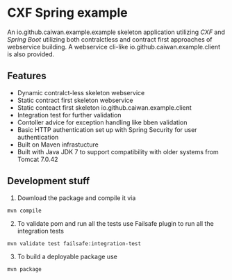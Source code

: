 # CXF Spring example

An io.github.caiwan.example.example skeleton application utilizing *CXF* and
*Spring Boot* utilizing both contralctless and contract first
approaches of webservice building. A webservice cli-like
io.github.caiwan.example.client is also provided.

## Features
- Dynamic contralct-less skeleton webservice
- Static contract first skeleton webservice
- Static conteact first skeleton io.github.caiwan.example.client
- Integration test for further validation
- Contoller advice for exception handling like bben validation
- Basic HTTP authentication set up with Spring Security for user authentication
- Built on Maven infrastucture
- Built with Java JDK 7 to support compatibility with older systems from Tomcat 7.0.42

## Development stuff

1. Download the package and compile it via
```
mvn compile
```

2. To validate pom and run all the tests use Failsafe plugin to run all the
integration tests
```
mvn validate test failsafe:integration-test
```

3. To build a deployable package use
```
mvn package
```
